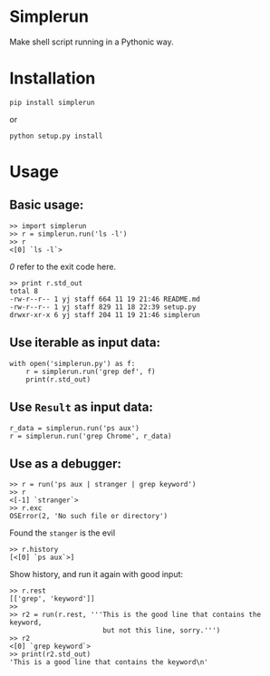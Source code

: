 Simplerun
=========

Make shell script running in a Pythonic way.

Installation
============

    pip install simplerun

or

    python setup.py install

Usage
=====

Basic usage:
------------

    >> import simplerun
    >> r = simplerun.run('ls -l')
    >> r
    <[0] `ls -l`>
    
*0* refer to the exit code here.
    

    >> print r.std_out
    total 8
    -rw-r--r-- 1 yj staff 664 11 19 21:46 README.md
    -rw-r--r-- 1 yj staff 829 11 18 22:39 setup.py
    drwxr-xr-x 6 yj staff 204 11 19 21:46 simplerun


Use iterable as input data:
--------------------------

    with open('simplerun.py') as f:
        r = simplerun.run('grep def', f)
        print(r.std_out)


Use `Result` as input data:
--------------------------

    r_data = simplerun.run('ps aux')
    r = simplerun.run('grep Chrome', r_data)

Use as a debugger:
------------------

    >> r = run('ps aux | stranger | grep keyword')
    >> r
    <[-1] `stranger`>
    >> r.exc
    OSError(2, 'No such file or directory')
Found the `stanger` is the evil

    >> r.history
    [<[0] `ps aux`>]
Show history, and run it again with good input:

    >> r.rest
    [['grep', 'keyword']]
    >>
    >> r2 = run(r.rest, '''This is the good line that contains the keyword,
                           but not this line, sorry.''')
    >> r2
    <[0] `grep keyword`>
    >> print(r2.std_out)
    'This is a good line that contains the keyword\n'
    
    
